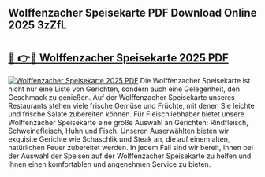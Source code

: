 ## Wolffenzacher Speisekarte PDF Download Online 2025 3zZfL

# <h2><a href="http://gc5s6aa.nevu.top/?p=Wolffenzacher+Speisekarte">🔗 👉🔴 Wolffenzacher Speisekarte 2025 PDF</a></h2>

[![Wolffenzacher Speisekarte 2025 PDF](https://i.imgur.com/dBaPXMq.png)](http://gc5s6aa.nevu.top/?p=Wolffenzacher+Speisekarte)
Die Wolffenzacher Speisekarte ist nicht nur eine Liste von Gerichten, sondern auch eine Gelegenheit, den Geschmack zu genießen. Auf der Wolffenzacher Speisekarte unseres Restaurants stehen viele frische Gemüse und Früchte, mit denen Sie leichte und frische Salate zubereiten können. Für Fleischliebhaber bietet unsere Wolffenzacher Speisekarte eine große Auswahl an Gerichten: Rindfleisch, Schweinefleisch, Huhn und Fisch. Unseren Auserwählten bieten wir exquisite Gerichte wie Schaschlik und Steak an, die auf einem alten, natürlichen Feuer zubereitet werden. In jedem Fall sind wir bereit, Ihnen bei der Auswahl der Speisen auf der Wolffenzacher Speisekarte zu helfen und Ihnen einen komfortablen und angenehmen Service zu bieten.
